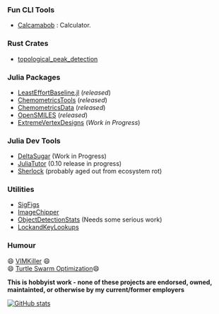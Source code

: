 ### Fun CLI Tools
 - [Calcamabob](https://github.com/caseykneale/Calcamabob) : Calculator.

### Rust Crates
 - [topological_peak_detection](https://github.com/caseykneale/topological_peak_detection)

### Julia Packages
 - [LeastEffortBaseline.jl](https://github.com/caseykneale/LeastEffortBaseline.jl) (*released*)
 - [ChemometricsTools](https://github.com/caseykneale/ChemometricsTools.jl) (*released*)
 - [ChemometricsData](https://github.com/caseykneale/ChemometricsData.jl) (*released*)   
 - [OpenSMILES](https://github.com/caseykneale/OpenSMILES.jl) (*released*)
 - [ExtremeVertexDesigns](https://github.com/caseykneale/ExtremeVertexDesigns.jl) (*Work in Progress*)

### Julia Dev Tools
 - [DeltaSugar](https://github.com/caseykneale/DeltaSugar.jl) (Work in Progress)
 - [JuliaTutor](https://github.com/caseykneale/JuliaTutor.jl) (0.10 release in progress)
 - [Sherlock](https://github.com/caseykneale/Sherlock.jl) (probably aged out from ecosystem rot)

### Utilities
 - [SigFigs](https://github.com/caseykneale/SigFigs.jl)
 - [ImageChipper](https://github.com/caseykneale/ImageChipper.jl) 
 - [ObjectDetectionStats](https://github.com/caseykneale/ObjectDetectionStats.jl) (Needs some serious work)
 - [LockandKeyLookups](https://github.com/caseykneale/LockandKeyLookups.jl)

### Humour
😄 [VIMKiller](https://github.com/caseykneale/VIMKiller) 😄  
😄 [Turtle Swarm Optimization](https://github.com/caseykneale/turtleswarmoptimization)😄  
<!--
**caseykneale/caseykneale** is a ✨ _special_ ✨ repository because its `README.md` (this file) appears on your GitHub profile.

Here are some ideas to get you started:

- 🔭 I’m currently working on ...
- 🌱 I’m currently learning ...
- 👯 I’m looking to collaborate on ...
- 🤔 I’m looking for help with ...
- 💬 Ask me about ...
- 📫 How to reach me: ...
- 😄 Pronouns: ...
- ⚡ Fun fact: ...
-->

**This is hobbyist work - none of these projects are endorsed, owned, maintainted, or otherwise by my current/former employers**

[![GitHub stats](https://github-readme-stats.vercel.app/api?username=caseykneale)](https://github.com/anuraghazra/github-readme-stats)
